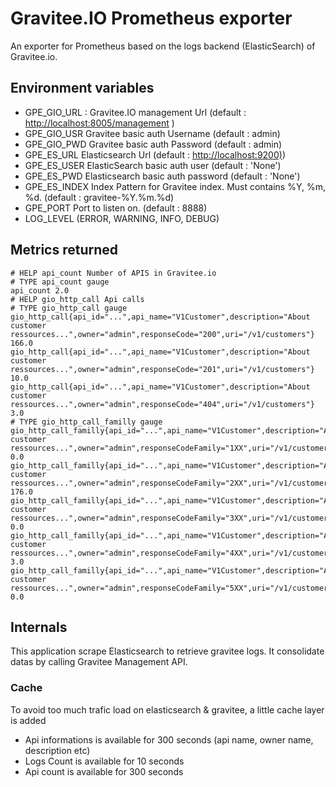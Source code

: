 # Gravitee.IO Prometheus exporter

An exporter for Prometheus based on the logs backend (ElasticSearch) of Gravitee.io.

## Environment variables

- GPE_GIO_URL : Gravitee.IO management Url (default : <http://localhost:8005/management> )
- GPE_GIO_USR Gravitee basic auth Username (default : admin)
- GPE_GIO_PWD Gravitee basic auth Password (default : admin)
- GPE_ES_URL Elasticsearch Url (default : <http://localhost:9200)>)
- GPE_ES_USER ElasticSearch basic auth user (default : 'None')
- GPE_ES_PWD Elasticsearch basic auth password (default : 'None')
- GPE_ES_INDEX Index Pattern for Gravitee index. Must contains %Y, %m, %d. (default : gravitee-%Y.%m.%d)
- GPE_PORT Port to listen on. (default : 8888)
- LOG_LEVEL (ERROR, WARNING, INFO, DEBUG)
  
## Metrics returned

    # HELP api_count Number of APIS in Gravitee.io
    # TYPE api_count gauge
    api_count 2.0
    # HELP gio_http_call Api calls
    # TYPE gio_http_call gauge
    gio_http_call{api_id="...",api_name="V1Customer",description="About customer ressources...",owner="admin",responseCode="200",uri="/v1/customers"} 166.0
    gio_http_call{api_id="...",api_name="V1Customer",description="About customer ressources...",owner="admin",responseCode="201",uri="/v1/customers"} 10.0
    gio_http_call{api_id="...",api_name="V1Customer",description="About customer ressources...",owner="admin",responseCode="404",uri="/v1/customers"} 3.0
    # TYPE gio_http_call_familly gauge
    gio_http_call_familly{api_id="...",api_name="V1Customer",description="About customer ressources...",owner="admin",responseCodeFamily="1XX",uri="/v1/customers"} 0.0
    gio_http_call_familly{api_id="...",api_name="V1Customer",description="About customer ressources...",owner="admin",responseCodeFamily="2XX",uri="/v1/customers"} 176.0
    gio_http_call_familly{api_id="...",api_name="V1Customer",description="About customer ressources...",owner="admin",responseCodeFamily="3XX",uri="/v1/customers"} 0.0
    gio_http_call_familly{api_id="...",api_name="V1Customer",description="About customer ressources...",owner="admin",responseCodeFamily="4XX",uri="/v1/customers"} 3.0
    gio_http_call_familly{api_id="...",api_name="V1Customer",description="About customer ressources...",owner="admin",responseCodeFamily="5XX",uri="/v1/customers"} 0.0
## Internals

This application scrape Elasticsearch to retrieve gravitee logs. It consolidate datas by calling Gravitee Management API.

### Cache

To avoid too much trafic load on elasticsearch & gravitee, a little cache layer is added

- Api informations is available for 300 seconds (api name, owner name, description etc)
- Logs Count is available for 10 seconds
- Api count is available for 300 seconds
